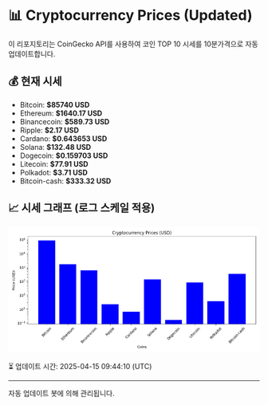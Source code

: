 
# 📊 Cryptocurrency Prices (Updated)

이 리포지토리는 CoinGecko API를 사용하여 코인 TOP 10 시세를 10분가격으로 자동 업데이트합니다.

## 💰 현재 시세
- Bitcoin: **$85740 USD**
- Ethereum: **$1640.17 USD**
- Binancecoin: **$589.73 USD**
- Ripple: **$2.17 USD**
- Cardano: **$0.643653 USD**
- Solana: **$132.48 USD**
- Dogecoin: **$0.159703 USD**
- Litecoin: **$77.91 USD**
- Polkadot: **$3.71 USD**
- Bitcoin-cash: **$333.32 USD**

## 📈 시세 그래프 (로그 스케일 적용)
![Crypto Prices](crypto_prices.png)

⏳ 업데이트 시간: 2025-04-15 09:44:10 (UTC)

---
자동 업데이트 봇에 의해 관리됩니다.
